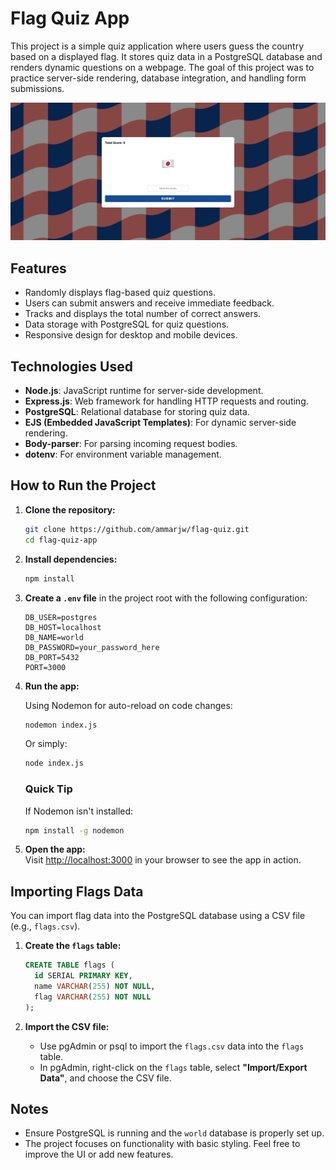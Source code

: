 # Flag Quiz App

This project is a simple quiz application where users guess the country based on a displayed flag. It stores quiz data in a PostgreSQL database and renders dynamic questions on a webpage. The goal of this project was to practice server-side rendering, database integration, and handling form submissions.

![App Screenshot](public/images/flag-quiz.png)

## Features
- Randomly displays flag-based quiz questions.
- Users can submit answers and receive immediate feedback.
- Tracks and displays the total number of correct answers.
- Data storage with PostgreSQL for quiz questions.
- Responsive design for desktop and mobile devices.

## Technologies Used
- **Node.js**: JavaScript runtime for server-side development.
- **Express.js**: Web framework for handling HTTP requests and routing.
- **PostgreSQL**: Relational database for storing quiz data.
- **EJS (Embedded JavaScript Templates)**: For dynamic server-side rendering.
- **Body-parser**: For parsing incoming request bodies.
- **dotenv**: For environment variable management.

## How to Run the Project

1. **Clone the repository:**

   ```bash
   git clone https://github.com/ammarjw/flag-quiz.git
   cd flag-quiz-app
   ```

2. **Install dependencies:**

   ```bash
   npm install
   ```

3. **Create a `.env` file** in the project root with the following configuration:

   ```plaintext
   DB_USER=postgres
   DB_HOST=localhost
   DB_NAME=world
   DB_PASSWORD=your_password_here
   DB_PORT=5432
   PORT=3000
   ```

4. **Run the app:**

   Using Nodemon for auto-reload on code changes:

   ```bash
   nodemon index.js
   ```

   Or simply:

   ```bash
   node index.js
   ```

   ### Quick Tip
   If Nodemon isn't installed:

   ```bash
   npm install -g nodemon
   ```

5. **Open the app:**  
   Visit [http://localhost:3000](http://localhost:3000) in your browser to see the app in action.

## Importing Flags Data

You can import flag data into the PostgreSQL database using a CSV file (e.g., `flags.csv`).

1. **Create the `flags` table:**

   ```sql
   CREATE TABLE flags (
     id SERIAL PRIMARY KEY,
     name VARCHAR(255) NOT NULL,
     flag VARCHAR(255) NOT NULL
   );
   ```

2. **Import the CSV file:**

   - Use pgAdmin or psql to import the `flags.csv` data into the `flags` table.
   - In pgAdmin, right-click on the `flags` table, select **"Import/Export Data"**, and choose the CSV file.

## Notes
- Ensure PostgreSQL is running and the `world` database is properly set up.
- The project focuses on functionality with basic styling. Feel free to improve the UI or add new features.
